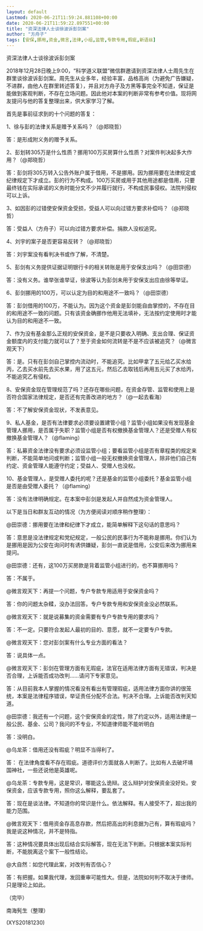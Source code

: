 ```yaml
---
layout: default
Lastmod: 2020-06-21T11:59:24.881108+00:00
date: 2020-06-21T11:59:22.897551+00:00
title: "资深法律人士谈徐波诉彭剑案"
author: "方舟子"
tags: [安保,挪用,资金,微言,法律,小组,监管,专款专用,瑕疵,新语丝]
---
```


资深法律人士谈徐波诉彭剑案

2018年12月28日晚上9:00，“科学道义联盟”微信群邀请到资深法律人士周先生在群里谈徐波诉彭剑案。周先生从业多年，经验丰富，品格高尚（为避免广告嫌疑，不进群，由他人在群里转述答复），并且对方舟子及方黑等事完全不知道，保证是能做到客观判断，不存在立场问题。因此他对本案的判断非常有参考价值。现将网友提问与他的答复整理出来，供大家学习了解。

首先是事前征求到的十个问题的答复：

1、徐与彭的法律关系是赠予关系吗？（@郑晓哲）

答：是形成附义务的赠予关系。

2、彭划转305万是什么性质？挪用100万买房算什么性质？对案件判决起多大作用？（@郑晓哲）

答：彭剑将305万转入公告外账户属于借用，不是挪用。因为挪用要在法律规定或纪律规定下才成立。彭的行为不构成。100万买房或用于其他用途都是借用，只要最终钱在实际承诺的义务时能分文不少并履行就行，不构成民事侵权。法院判侵权可以上诉。

3、如因彭的过错使安保资金受损，受益人可以向过错方要求补偿吗？（@郑晓哲）

答：受益人（方舟子）可以向过错方要求补偿。捐款人没权追究。

4、刘宇的案子是否更容易反转？（@郑晓哲）

答：刘宇案没有看判决书或作了解，不清楚。

5、彭剑有义务提供证据证明银行卡的相关转账是用于安保支出吗？（@田崇德）

答：没有义务。谁举张谁举证，徐波等认为彭剑未用于安保支出应由徐等举证。

6、彭剑挪用的100万，可以认定为目的和用途不一致吗？（@田崇德）

答：彭剑借用的100万，不能认为。因为这个资金是彭剑能自由掌控的，不存在目的和用途不一致的问题。只有该资金确挪作他用无法填补，无法按约定使用时才能认为目的和用途不一致。

7、作为没有基金那么正规的安保资金，是不是只要收入明确、支出合理、保证资金额度内的支付能力就可以了？至于资金如何流转是不是不应该被追究？（@微言观天下）

答：是。只有在彭剑自己掌控内流动时，不能追究。比如甲拿了五元给乙买水给丙，乙去买水前先去买水果，用了这五元，然后乙去取钱后再用五元买了水给丙，不能追究乙有侵权。

8、安保资金现在管理规范了吗？还存在哪些问题，在资金存管、监管和使用上是否符合国家法律规定，是否还有完善改进的地方？（@一起去看海）

答：不了解安保资金现状，不发表意见。

9、私人基金，是否有法律要求必须要设置建管小组？监管小组如果没有发现基金管理人挪用，是否属于失职？监管小组是否有权撤换基金管理人？还是受赠人有权撤换基金管理人？（@flaming）

答：私募资金法律没有要求必须设监管小组；要看监管小组是否有章程类的规定来判断，不能简单地问或判断；监管小组一般无权撤换资金管理人，除非他们自己有约定、资金管理人能遵守约定；受益人、受赠人也没权。

10、基金管理人，是受赠人委托的呢？还是基金的监管小组委托？基金监管小组是否是由受赠人委托？（@flaming）

答：没有法律明确规定。在本案中彭剑是发起人并自然成为资金管理人。

以下是当日和群友互动的情况（为方便阅读对顺序稍作整理）：

@田崇德：挪用要在法律和纪律下才成立，能简单解释下这句话的意思吗？

答：意思是没法律规定和党纪规定，一般公民的民事行为不能称是挪用。你们认为是挪用是因为公安在询问时有诱供嫌疑，彭剑一直说是借用，公安后来改为挪用来提问。

@田崇德：还有，这100万买房款是背着监管小组进行的，也不算挪用吗？

答：不属于。

@微言观天下：再提一个问题，专户专款专用适用于安保资金吗？

答：你的问题太杂糅，没办法回答。专户专款专用和安保资金没必然联系。

@微言观天下：就是说募集的资金需要有专户专款专用的要求吗？

答：不一定。只要符合发起人最初的目的、意愿，就不一定要专户专款。

@微言观天下：您对彭剑案有什么专业方面的看法？

答：说具体一点。

@微言观天下：彭剑在管理方面有无瑕疵，法官在适用法律方面有无错误，判决是否合理，上诉能否成功改判……请问下专家意见。

答：从目前我本人掌握的情况看没有看出有管理瑕疵，适用法律方面你讲的很笼统，本案是法律程序错误，举证责任分配不合法。判决不合理。上诉能否改判天知道。

@田崇德：我还有一个问题，这个安保资金的定性，除了约定以外，适用法律是一般公民、基金、公司？我问的不专业，不知道律师能不能听明白

答：没明白。

@乌龙茶：借用还没有瑕疵？明显不当得利了。

答： 在法律角度看不存在瑕疵。道德评价方面就各人判断了。比如有人去破坏靖国神社，一些还说他是英雄呢。

@乌龙茶：专款专用，这是常识，哪能这么诡辩。这么辩护对安保资金没好处。安保资金，应该专款专用，照你这么解释，要乱套了。

答：现在是谈法律。不知道你的常识是什么。依法解释。有人接受不了，超出我的能力范围。

@微言观天下：借用资金存高息存款，然后把高出的利息据为己有，算有瑕疵吗？我是说这种情况，并不是特指。

答：这种情况要具体出现后结合实际解答，现在无法下判断。只根据本案实际判断，不能脱离这个案下一般性结论。

@大自然：如您代理此案，对改判有否信心？

答：有把握。如果我代理，发回重审可能性大。但是，法院如何判不取决于律师。只是理论上如此。

（完毕）

南海髡生（整理）

(XYS20181230)

